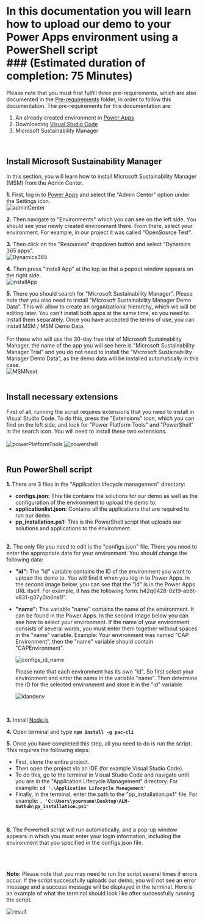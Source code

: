 # In this documentation you will learn how to upload our demo to your Power Apps environment using a PowerShell script <br /> ### (Estimated duration of completion: 75 Minutes)

Please note that you must first fulfill three pre-requirements, which are also documented in the [Pre-requirements](https://github.com/shbxio/CAP/tree/main/Pre-Requirements) folder, in order to follow this documentation. The pre-requirements for this documentation are: 
1. An already created environment in [Power Apps](https://make.powerapps.com/)
2. Downloading [Visual Studio Code](https://code.visualstudio.com/download)
3. Microsoft Sustainability Manager
<br />

## Install Microsoft Sustainability Manager
In this section, you will learn how to install Microsoft Sustainability Manager (MSM) from the Admin Center.

**1.** First, log in to [Power Apps](https://make.powerapps.com/) and select the "Admin Center" option under the Settings icon. <br />
![adminCenter](https://github.com/shbxio/CAP/assets/43991954/c70894b7-3ba7-441f-bfab-de6c1542d5cd)

**2.** Then navigate to "Environments" which you can see on the left side. You should see your newly created environment there. From there, select your environment. For example, in our project it was called "OpenSource Test". <br />

**3.** Then click on the "Resources" dropdown button and select "Dynamics 365 apps". <br />
![Dynamics365](https://github.com/shbxio/CAP/assets/43991954/28039858-9853-4cdf-b792-00a0ef84e3e4)

**4.** Then press "Install App" at the top so that a popout window appears on the right side. <br />
![installApp](https://github.com/shbxio/CAP/assets/43991954/36a1997f-5eec-4158-bb45-5e5f7cf037bc)

**5.** There you should search for "Microsoft Sustainability Manager". Please note that you also need to install "Microsoft Sustainability Manager Demo Data". This will allow to create an organizational hierarchy, which we will be editing later. You can't install both apps at the same time, so you need to install them separately. Once you have accepted the terms of use, you can install MSM / MSM Demo Data. <br /> <br />
For those who will use the 30-day free trial of Microsoft Sustainability Manager, the name of the app you will see here is "Microsoft Sustainability Manager Trial" and you do not need to install the "Microsoft Sustainability Manager Demo Data", as the demo data will be installed automatically in this case. <br />
![MSMNext](https://github.com/shbxio/CAP/assets/43991954/426e74bc-53f6-464a-a2ce-8b1fa27c52e0)
<br />
<br />

## Install necessary extensions
First of all, running the script requires extensions that you need to install in Visual Studio Code. To do this, press the "Extensions" icon, which you can find on the left side, and look for "Power Platform Tools" and "PowerShell" in the search icon. You will need to install these two extensions. <br /> <br />
![powerPlatformTools](https://github.com/shbxio/CAP/assets/43991954/37b77527-5e2f-4ef1-a5bf-8d4acc703a0e)
![powershell](https://github.com/shbxio/CAP/assets/43991954/b4d1789f-65c8-47c8-afb0-602210bd5721)
<br />
<br />

## Run PowerShell script

**1.** There are 3 files in the "Application lifecycle management" directory:

- **configs.json:** This file contains the solutions for our demo as well as the configuration of the environment to upload the demo to. 
- **applicationlist.json:** Contains all the applications that are required to run our demo.
- **pp_installation.ps1:** This is the PowerShell script that uploads our solutions and applications to the environment.
<br><br>

**2.** The only file you need to edit is the "configs.json" file. There you need to enter the appropriate data for your environment. You should change the following 
data:

- **"id":** The "id" variable contains the ID of the environment you want to upload the demo to. You will find it when you log in to Power Apps. In the second  image below, you can see that the "id" is in the Power Apps URL itself. For example, it has the following form: h42q0428-0z19-ab6t-v831-g37y0lo6ns1l".

- **"name":** The variable "name" contains the name of the environment. It can be found in the Power Apps. In the second image below you can see how to select your environment. If the name of your environment consists of several words, you must enter them together without spaces in the "name" variable. Example: Your environment was named "CAP Environment", then the "name" variable should contain "CAPEnvironment".

  ![configs_id_name](https://github.com/shbxio/CAP/assets/43991954/aac467db-3534-4fce-9a44-10b009f3e6ce)

  Please note that each environment has its own "id". So first select your environment and enter the name in the variable "name". Then determine the ID for the selected environment and store it in the "id" variable.

  ![idandenv](https://github.com/shbxio/CAP/assets/43991954/53011a13-32c7-42a0-ace2-cbcb800b781e)
<br>

**3.** Install [Node.js](https://nodejs.org/en/download)

**4.** Open terminal and type **`npm install -g pac-cli`**

**5.** Once you have completed this step, all you need to do is run the script. This requires the following steps:
- First, clone the entire project.
- Then open the project via an IDE (for example Visual Studio Code).
- To do this, go to the terminal in Visual Studio Code and navigate until you are in the "Application Lifecycle Management" directory. For example: **`cd '.\Application Lifecycle Management'`**
- Finally, in the terminal, enter the path to the "pp_installation.ps1" file. For example: **`. 'C:\Users\yourname\Desktop\ALM-Guthub\pp_installation.ps1'`**
<br>

**6.** The Powerhell script will run automatically, and a pop-up window appears in which you must enter your login information, including the environment that you specified in the configs.json file. <br><br> <br><br>

**Note:** Please note that you may need to run the script several times if errors occur. If the script successfully uploads our demo, you will not see an error message and a success message will be displayed in the terminal. Here is an example of what the terminal should look like after successfully running the script.

![result](https://github.com/shbxio/CAP/assets/43991954/649bb8f1-1e4e-438c-8c80-6309c7bda108)

